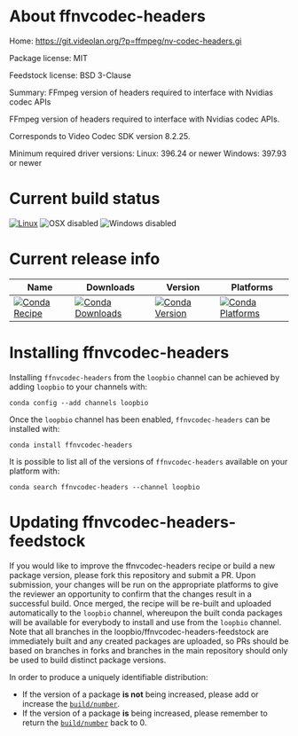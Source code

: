 About ffnvcodec-headers
=======================

Home: https://git.videolan.org/?p=ffmpeg/nv-codec-headers.gi

Package license: MIT

Feedstock license: BSD 3-Clause

Summary: FFmpeg version of headers required to interface with Nvidias codec APIs

FFmpeg version of headers required to interface with Nvidias codec APIs.

Corresponds to Video Codec SDK version 8.2.25.

Minimum required driver versions:
Linux: 396.24 or newer
Windows: 397.93 or newer


Current build status
====================

[![Linux](https://img.shields.io/circleci/project/github/loopbio/ffnvcodec-headers-feedstock/master.svg?label=Linux)](https://circleci.com/gh/loopbio/ffnvcodec-headers-feedstock)
![OSX disabled](https://img.shields.io/badge/OSX-disabled-lightgrey.svg)
![Windows disabled](https://img.shields.io/badge/Windows-disabled-lightgrey.svg)

Current release info
====================

| Name | Downloads | Version | Platforms |
| --- | --- | --- | --- |
| [![Conda Recipe](https://img.shields.io/badge/recipe-ffnvcodec--headers-green.svg)](https://anaconda.org/loopbio/ffnvcodec-headers) | [![Conda Downloads](https://img.shields.io/conda/dn/loopbio/ffnvcodec-headers.svg)](https://anaconda.org/loopbio/ffnvcodec-headers) | [![Conda Version](https://img.shields.io/conda/vn/loopbio/ffnvcodec-headers.svg)](https://anaconda.org/loopbio/ffnvcodec-headers) | [![Conda Platforms](https://img.shields.io/conda/pn/loopbio/ffnvcodec-headers.svg)](https://anaconda.org/loopbio/ffnvcodec-headers) |

Installing ffnvcodec-headers
============================

Installing `ffnvcodec-headers` from the `loopbio` channel can be achieved by adding `loopbio` to your channels with:

```
conda config --add channels loopbio
```

Once the `loopbio` channel has been enabled, `ffnvcodec-headers` can be installed with:

```
conda install ffnvcodec-headers
```

It is possible to list all of the versions of `ffnvcodec-headers` available on your platform with:

```
conda search ffnvcodec-headers --channel loopbio
```




Updating ffnvcodec-headers-feedstock
====================================

If you would like to improve the ffnvcodec-headers recipe or build a new
package version, please fork this repository and submit a PR. Upon submission,
your changes will be run on the appropriate platforms to give the reviewer an
opportunity to confirm that the changes result in a successful build. Once
merged, the recipe will be re-built and uploaded automatically to the
`loopbio` channel, whereupon the built conda packages will be available for
everybody to install and use from the `loopbio` channel.
Note that all branches in the loopbio/ffnvcodec-headers-feedstock are
immediately built and any created packages are uploaded, so PRs should be based
on branches in forks and branches in the main repository should only be used to
build distinct package versions.

In order to produce a uniquely identifiable distribution:
 * If the version of a package **is not** being increased, please add or increase
   the [``build/number``](http://conda.pydata.org/docs/building/meta-yaml.html#build-number-and-string).
 * If the version of a package **is** being increased, please remember to return
   the [``build/number``](http://conda.pydata.org/docs/building/meta-yaml.html#build-number-and-string)
   back to 0.